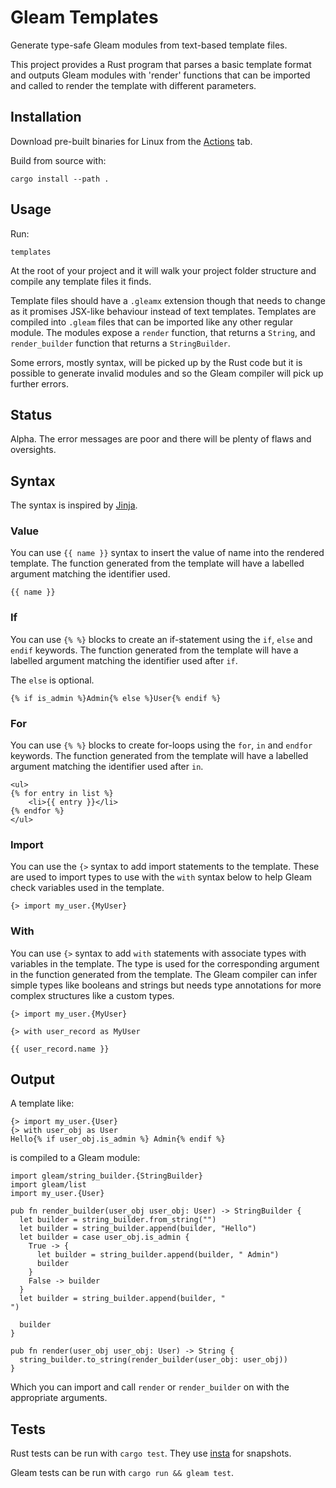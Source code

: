 # Gleam Templates

Generate type-safe Gleam modules from text-based template files.

This project provides a Rust program that parses a basic template format and outputs Gleam modules
with 'render' functions that can be imported and called to render the template with different
parameters.

## Installation

Download pre-built binaries for Linux from the [Actions](https://github.com/michaeljones/gleam-templates/actions) tab.

Build from source with:

```
cargo install --path .
```

## Usage

Run:

```
templates
```

At the root of your project and it will walk your project folder structure and compile any template
files it finds.

Template files should have a `.gleamx` extension though that needs to change as it promises JSX-like
behaviour instead of text templates. Templates are compiled into `.gleam` files that can be imported
like any other regular module. The modules expose a `render` function, that returns a `String`, and
`render_builder` function that returns a `StringBuilder`.

Some errors, mostly syntax, will be picked up by the Rust code but it is possible to generate
invalid modules and so the Gleam compiler will pick up further errors.

## Status

Alpha. The error messages are poor and there will be plenty of flaws and oversights.

## Syntax

The syntax is inspired by [Jinja](https://jinja.palletsprojects.com/).

### Value

You can use `{{ name }}` syntax to insert the value of name into the rendered template. The
function generated from the template will have a labelled argument matching the identifier used.

```jinja
{{ name }}
```

### If

You can use `{% %}` blocks to create an if-statement using the `if`, `else` and `endif` keywords.
The function generated from the template will have a labelled argument matching the identifier used
after `if`.

The `else` is optional.

```jinja
{% if is_admin %}Admin{% else %}User{% endif %}
```

### For

You can use `{% %}` blocks to create for-loops using the `for`, `in` and `endfor` keywords.  The
function generated from the template will have a labelled argument matching the identifier used
after `in`.

```html+jinja
<ul>
{% for entry in list %}
    <li>{{ entry }}</li>
{% endfor %}
</ul>
```

### Import

You can use the `{>` syntax to add import statements to the template. These are used to import types
to use with the `with` syntax below to help Gleam check variables used in the template.

```
{> import my_user.{MyUser}
```

### With

You can use `{>` syntax to add `with` statements with associate types with variables in the
template. The type is used for the corresponding argument in the function generated from the
template. The Gleam compiler can infer simple types like booleans and strings but needs type
annotations for more complex structures like a custom types.

```
{> import my_user.{MyUser}

{> with user_record as MyUser

{{ user_record.name }}
```

## Output

A template like:

```
{> import my_user.{User}
{> with user_obj as User
Hello{% if user_obj.is_admin %} Admin{% endif %}
```

is compiled to a Gleam module:

```gleam
import gleam/string_builder.{StringBuilder}
import gleam/list
import my_user.{User}

pub fn render_builder(user_obj user_obj: User) -> StringBuilder {
  let builder = string_builder.from_string("")
  let builder = string_builder.append(builder, "Hello")
  let builder = case user_obj.is_admin {
    True -> {
      let builder = string_builder.append(builder, " Admin")
      builder
    }
    False -> builder
  }
  let builder = string_builder.append(builder, "
")

  builder
}

pub fn render(user_obj user_obj: User) -> String {
  string_builder.to_string(render_builder(user_obj: user_obj))
}
```

Which you can import and call `render` or `render_builder` on with the appropriate arguments.

## Tests

Rust tests can be run with `cargo test`. They use [insta](http://insta.rs/) for snapshots.

Gleam tests can be run with `cargo run && gleam test`.


